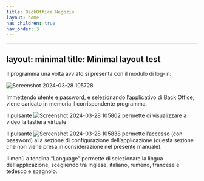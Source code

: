 ```yaml
---
title: BackOffice Negozio
layout: home
has_children: true
nav_order: 3
---
```

---
layout: minimal
title: Minimal layout test
---

Il programma una volta avviato si presenta con il modulo di log-in:

![Screenshot 2024-03-28 105728](https://github.com/BBCWiki/Manuals-user-/assets/164161230/403cf554-6ddb-418c-8778-a05e38791df7)

Immettendo utente e password, e selezionando l’applicativo di Back Office, viene caricato in memoria il corrispondente programma.

Il pulsante ![Screenshot 2024-03-28 105802](https://github.com/BBCWiki/Manuals-user-/assets/164161230/80e1061b-f2b8-4029-aa97-531d3ac4cb04)
permette di visualizzare a video la tastiera virtuale

Il pulsante ![Screenshot 2024-03-28 105838](https://github.com/BBCWiki/Manuals-user-/assets/164161230/daf8d7a5-371b-44e4-acb1-b2ee14628401)
permette l’accesso (con password) alla sezione di configurazione dell’applicazione (questa sezione che non viene presa in considerazione nel presente manuale).

Il menù a tendina “Language” permette di selezionare la lingua dell’applicazione, scegliendo tra Inglese, italiano, rumeno, francese e tedesco e spagnolo.



